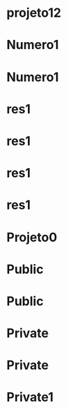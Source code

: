 # projeto12
# Numero1
# Numero1
# res1
# res1
# res1
# res1
# Projeto0
# Public
# Public
# Private
# Private
# Private1
